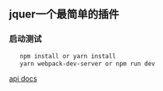## jquer一个最简单的插件
### 启动测试
```bash
   npm install or yarn install
   yarn webpack-dev-server or npm run dev
```
[api docs](https://xuxuewen.github.io/jquery-plugin-sample/)
